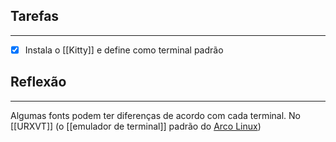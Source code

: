 ## Tarefas
---
- [X] Instala o [[Kitty]] e define como terminal padrão

##  Reflexão
---
Algumas fonts podem ter diferenças de acordo com cada terminal. No [[URXVT]] (o [[emulador de terminal]] padrão do [Arco Linux](api/2024/07/2024-07-07-Arco_Linux.md))